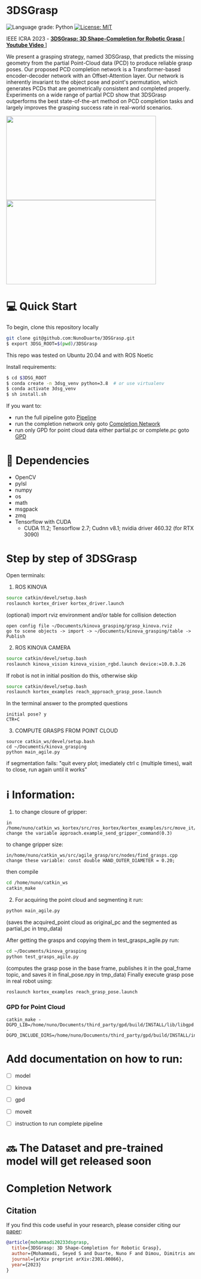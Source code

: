 # 3DSGrasp
![Language grade: Python](https://img.shields.io/badge/python-3.7|3.8%20-brightgreen)
[![License: MIT](https://img.shields.io/badge/License-MIT-yellow.svg)](https://opensource.org/licenses/MIT)

IEEE ICRA 2023 - [<b>3DSGrasp: 3D Shape-Completion for Robotic Grasp </b>](https://arxiv.org/abs/2301.00866) [[<b> Youtube Video </b>](https://youtu.be/i_v4EX_Nkls)]

We present a grasping strategy, named 3DSGrasp, that predicts the missing geometry from the partial Point-Cloud data (PCD) to produce reliable grasp poses. Our proposed PCD completion network is a Transformer-based encoder-decoder network with an Offset-Attention layer. Our network is inherently invariant to the object pose and point's permutation, which generates PCDs that are geometrically consistent and completed properly. Experiments on a wide range of partial PCD show that 3DSGrasp outperforms the best state-of-the-art method on PCD completion tasks and largely improves the grasping success rate in real-world scenarios.

<img src="media/first_gif.gif" width="400" height="225" /> <img src="media/second_gif.gif" width="400" height="225" />

# :computer:  Quick Start
To begin, clone this repository locally
```bash
git clone git@github.com:NunoDuarte/3DSGrasp.git
$ export 3DSG_ROOT=$(pwd)/3DSGrasp
```
This repo was tested on Ubuntu 20.04 and with ROS Noetic

Install requirements:
```bash
$ cd $3DSG_ROOT
$ conda create -n 3dsg_venv python=3.8  # or use virtualenv
$ conda activate 3dsg_venv
$ sh install.sh
```

If you want to:
- run the full pipeline goto [Pipeline](#step-by-step-of-3dsgrasp)
- run the completion network only goto [Completion Network](#completion-network)
- run only GPD for point cloud data either partial.pc or complete.pc goto [GPD](#gpd-for-point-cloud)

# :page_facing_up: Dependencies
- OpenCV 
- pylsl
- numpy
- os
- math
- msgpack
- zmq
- Tensorflow with CUDA
	- CUDA 11.2; Tensorflow 2.7; Cudnn v8.1; nvidia driver 460.32 (for RTX 3090)

# Step by step of 3DSGrasp
Open terminals:
1. ROS KINOVA
```bash
source catkin/devel/setup.bash
roslaunch kortex_driver kortex_driver.launch
```
(optional) import rviz environment and/or table for collision detection
```
open config file ~/Documents/kinova_grasping/grasp_kinova.rviz
go to scene objects -> import -> ~/Documents/kinova_grasping/table -> Publish
```
2. ROS KINOVA CAMERA
```bash
source catkin/devel/setup.bash
roslaunch kinova_vision kinova_vision_rgbd.launch device:=10.0.3.26
```
If robot is not in initial position do this, otherwise skip 
```bash
source catkin/devel/setup.bash
roslaunch kortex_examples reach_approach_grasp_pose.launch
```
In the terminal answer to the prompted questions
```
initial pose? y
CTR+C
```
3. COMPUTE GRASPS FROM POINT CLOUD
```
source catkin_ws/devel/setup.bash
cd ~/Documents/kinova_grasping
python main_agile.py
```
if segmentation fails:
"quit every plot; imediately ctrl c (multiple times), wait to close, run again until it works"

# :information_source: Information:
1. to change closure of gripper:
```
in /home/nuno/catkin_ws_kortex/src/ros_kortex/kortex_examples/src/move_it/reach_approach_grasp_pose.py
change the variable approach.example_send_gripper_command(0.3)
```
to change gripper size:
```
in/home/nuno/catkin_ws/src/agile_grasp/src/nodes/find_grasps.cpp
change these variable: const double HAND_OUTER_DIAMETER = 0.20;
```
then compile
```bash
cd /home/nuno/catkin_ws
catkin_make
```
2. For acquiring the point cloud and segmenting it run:
```bash
python main_agile.py
```
(saves the acquired_point cloud as original_pc and the segmented as partial_pc in tmp_data)

After getting the grasps and copying them in test_grasps_agile.py run:
```bash
cd ~/Documents/kinova_grasping
python test_grasps_agile.py
```
(computes the grasp pose in the base frame, publishes it in the goal_frame topic, and saves it in final_pose.npy in tmp_data)
Finally execute grasp pose in real robot using:
```bash
roslaunch kortex_examples reach_grasp_pose.launch 
```

### GPD for Point Cloud
```
catkin_make -DGPD_LIB=/home/nuno/Documents/third_party/gpd/build/INSTALL/lib/libgpd.so -DGPD_INCLUDE_DIRS=/home/nuno/Documents/third_party/gpd/build/INSTALL/include/
```

# Add documentation on how to run:
- [ ] model
- [ ] kinova
- [ ] gpd
- [ ] moveit
- [ ] instruction to run complete pipeline


# :soon: The Dataset and pre-trained model will get released soon 
# Completion Network

## Citation 
If you find this code useful in your research, please consider citing our [paper](https://arxiv.org/abs/2301.00866):
```bibtex
@article{mohammadi20233dsgrasp,
  title={3DSGrasp: 3D Shape-Completion for Robotic Grasp},
  author={Mohammadi, Seyed S and Duarte, Nuno F and Dimou, Dimitris and Wang, Yiming and Taiana, Matteo and Morerio, Pietro and Dehban, Atabak and Moreno, Plinio and Bernardino, Alexandre and Del Bue, Alessio and others},
  journal={arXiv preprint arXiv:2301.00866},
  year={2023}
}
```

